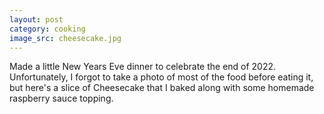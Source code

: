 ```yaml
---
layout: post
category: cooking
image_src: cheesecake.jpg
---
```


Made a little New Years Eve dinner to celebrate the end of 2022. 
Unfortunately, I forgot to take a photo of most of the food before eating it, but here's a slice of Cheesecake that I baked along with some homemade raspberry sauce topping.

